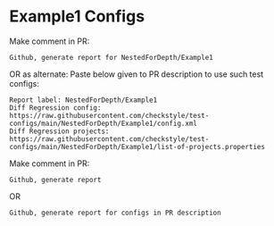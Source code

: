 # Example1 Configs
Make comment in PR:
```
Github, generate report for NestedForDepth/Example1
```
OR as alternate:
Paste below given to PR description to use such test configs:
```
Report label: NestedForDepth/Example1
Diff Regression config: https://raw.githubusercontent.com/checkstyle/test-configs/main/NestedForDepth/Example1/config.xml
Diff Regression projects: https://raw.githubusercontent.com/checkstyle/test-configs/main/NestedForDepth/Example1/list-of-projects.properties
```
Make comment in PR:
```
Github, generate report
```
OR
```
Github, generate report for configs in PR description
```
